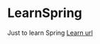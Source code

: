 # LearnSpring
Just to learn Spring
[Learn url]( https://www.bilibili.com/video/BV1WZ4y1P7Bp?p=6&share_source=copy_web)
